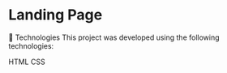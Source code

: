 # Landing Page 

🧪 Technologies
This project was developed using the following technologies:

HTML
CSS


